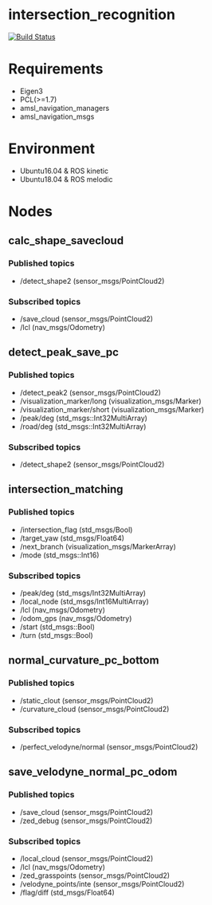 # intersection_recognition

[![Build Status](https://travis-ci.org/amslabtech/intersection_recognition.svg?branch=master)](https://travis-ci.org/amslabtech/intersection_recognition)

# Requirements
- Eigen3
- PCL(>=1.7)
- amsl_navigation_managers
- amsl_navigation_msgs

# Environment
- Ubuntu16.04 & ROS kinetic
- Ubuntu18.04 & ROS melodic

# Nodes
## calc_shape_savecloud
### Published topics
- /detect_shape2 (sensor_msgs/PointCloud2)
### Subscribed topics
- /save_cloud (sensor_msgs/PointCloud2)
- /lcl (nav_msgs/Odometry)

## detect_peak_save_pc
### Published topics
- /detect_peak2 (sensor_msgs/PointCloud2)
- /visualization_marker/long (visualization_msgs/Marker)
- /visualization_marker/short (visualization_msgs/Marker)
- /peak/deg (std_msgs::Int32MultiArray)
- /road/deg (std_msgs::Int32MultiArray)
### Subscribed topics
- /detect_shape2 (sensor_msgs/PointCloud2)

## intersection_matching
### Published topics
- /intersection_flag (std_msgs/Bool)
- /target_yaw (std_msgs/Float64)
- /next_branch (visualization_msgs/MarkerArray)
- /mode (std_msgs::Int16)
### Subscribed topics
- /peak/deg (std_msgs/Int32MultiArray)
- /local_node (std_msgs/Int16MultiArray)
- /lcl (nav_msgs/Odometry)
- /odom_gps (nav_msgs/Odometry)
- /start (std_msgs::Bool)
- /turn (std_msgs::Bool)

## normal_curvature_pc_bottom
### Published topics
- /static_clout (sensor_msgs/PointCloud2)
- /curvature_cloud (sensor_msgs/PointCloud2)
### Subscribed topics
- /perfect_velodyne/normal (sensor_msgs/PointCloud2)

## save_velodyne_normal_pc_odom
### Published topics
- /save_cloud (sensor_msgs/PointCloud2)
- /zed_debug (sensor_msgs/PointCloud2)
### Subscribed topics
- /local_cloud (sensor_msgs/PointCloud2)
- /lcl (nav_msgs/Odometry)
- /zed_grasspoints (sensor_msgs/PointCloud2)
- /velodyne_points/inte (sensor_msgs/PointCloud2)
- /flag/diff (std_msgs/Float64)
